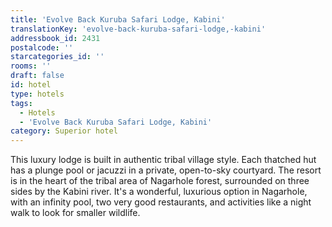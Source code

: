 ```yaml
---
title: 'Evolve Back Kuruba Safari Lodge, Kabini'
translationKey: 'evolve-back-kuruba-safari-lodge,-kabini'
addressbook_id: 2431
postalcode: ''
starcategories_id: ''
rooms: ''
draft: false
id: hotel
type: hotels
tags:
  - Hotels
  - 'Evolve Back Kuruba Safari Lodge, Kabini'
category: Superior hotel
---
```

This luxury lodge is built in authentic tribal village style. Each thatched hut has a plunge pool or jacuzzi in a private, open-to-sky courtyard. The resort is in the heart of the tribal area of Nagarhole forest, surrounded on three sides by the Kabini river. It's a wonderful, luxurious option in Nagarhole, with an infinity pool, two very good restaurants, and activities like a night walk to look for smaller wildlife.